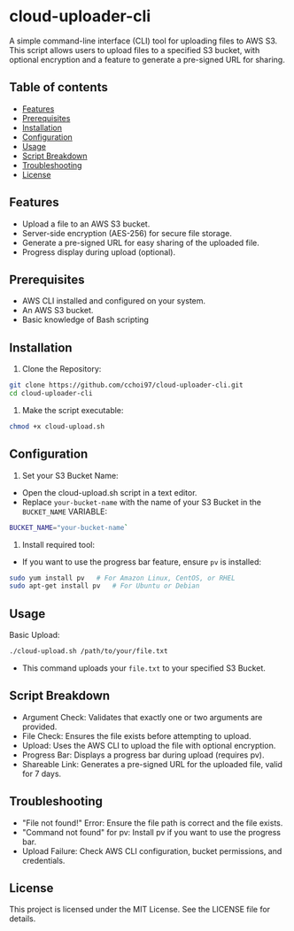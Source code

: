 # cloud-uploader-cli
A simple command-line interface (CLI) tool for uploading files to AWS S3. This script allows users to upload files to a specified S3 bucket, with optional encryption and a feature to generate a pre-signed URL for sharing.

## Table of contents
* [Features](#features)
* [Prerequisites](#prerequisites)
* [Installation](#installation)
* [Configuration](#configuration)
* [Usage](#usage)
* [Script Breakdown](#script-breakdown)
* [Troubleshooting](#troubleshooting)
* [License](#license)

## Features
* Upload a file to an AWS S3 bucket.
* Server-side encryption (AES-256) for secure file storage.
* Generate a pre-signed URL for easy sharing of the uploaded file.
* Progress display during upload (optional).

## Prerequisites
* AWS CLI installed and configured on your system.
* An AWS S3 bucket.
* Basic knowledge of Bash scripting

## Installation
1. Clone the Repository:
```bash
git clone https://github.com/cchoi97/cloud-uploader-cli.git
cd cloud-uploader-cli
```
1. Make the script executable:
```bash
chmod +x cloud-upload.sh
```

## Configuration
1. Set your S3 Bucket Name:
  * Open the cloud-upload.sh script in a text editor.
  * Replace `your-bucket-name` with the name of your S3 Bucket in the `BUCKET_NAME` VARIABLE:
  ```bash
  BUCKET_NAME="your-bucket-name`
  ```
1. Install required tool:
  * If you want to use the progress bar feature, ensure `pv` is installed:
  ```bash
  sudo yum install pv   # For Amazon Linux, CentOS, or RHEL
  sudo apt-get install pv   # For Ubuntu or Debian
  ```

## Usage
Basic Upload:
```bash
./cloud-upload.sh /path/to/your/file.txt
```
  * This command uploads your `file.txt` to your specified S3 Bucket.

## Script Breakdown
* Argument Check: Validates that exactly one or two arguments are provided.
* File Check: Ensures the file exists before attempting to upload.
* Upload: Uses the AWS CLI to upload the file with optional encryption.
* Progress Bar: Displays a progress bar during upload (requires pv).
* Shareable Link: Generates a pre-signed URL for the uploaded file, valid for 7 days.

## Troubleshooting
* "File not found!" Error: Ensure the file path is correct and the file exists.
* "Command not found" for pv: Install pv if you want to use the progress bar.
* Upload Failure: Check AWS CLI configuration, bucket permissions, and credentials.

## License
This project is licensed under the MIT License. See the LICENSE file for details.

